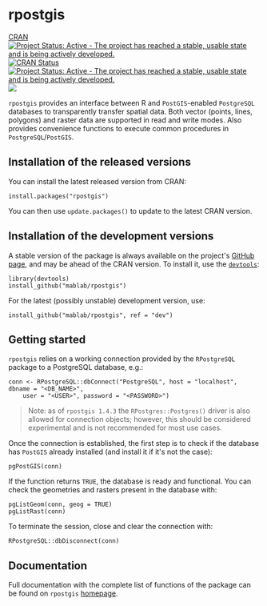 rpostgis
========

[CRAN](https://CRAN.R-project.org/package=rpostgis)
[![Project Status: Active - The project has reached a stable, usable state and is being actively developed.](http://www.repostatus.org/badges/latest/active.svg)](http://www.repostatus.org/#active)
[![CRAN Status](http://www.r-pkg.org/badges/version/rpostgis)](https://CRAN.R-project.org/package=rpostgis)
[![Project Status: Active - The project has reached a stable, usable state and is being actively developed.](http://www.repostatus.org/badges/latest/active.svg)](http://www.repostatus.org/#active)
![](https://cranlogs.r-pkg.org/badges/rpostgis)

`rpostgis` provides an interface between R and `PostGIS`-enabled
`PostgreSQL` databases to transparently transfer spatial data. Both
vector (points, lines, polygons) and raster data are supported in read
and write modes. Also provides convenience functions to execute common
procedures in `PostgreSQL`/`PostGIS`.


## Installation of the released versions

You can install the latest released version from CRAN:

    install.packages("rpostgis")

You can then use `update.packages()` to update to the latest CRAN version.


## Installation of the development versions

A stable version of the package is always available on the project's
[GitHub page](https://github.com/mablab/rpostgis), and may be ahead of
the CRAN version. To install it, use the
[`devtools`](https://CRAN.R-project.org/package=devtools):

    library(devtools)
    install_github("mablab/rpostgis")
    
For the latest (possibly unstable) development version, use:

    install_github("mablab/rpostgis", ref = "dev")


## Getting started

`rpostgis` relies on a working connection provided by the
`RPostgreSQL` package to a PostgreSQL database, e.g.:

    conn <- RPostgreSQL::dbConnect("PostgreSQL", host = "localhost", dbname = "<DB_NAME>", 
        user = "<USER>", password = "<PASSWORD>")
        
> Note: as of `rpostgis 1.4.3` the `RPostgres::Postgres()` driver is also
> allowed for connection objects; however, this should be considered
> experimental and is not recommended for most use cases.

Once the connection is established, the first step is to check if the
database has `PostGIS` already installed (and install it if it's not
the case):

    pgPostGIS(conn)

If the function returns `TRUE`, the database is ready and functional.
You can check the geometries and rasters present in the database with:

    pgListGeom(conn, geog = TRUE)
    pgListRast(conn)

To terminate the session, close and clear the connection with:

    RPostgreSQL::dbDisconnect(conn)


## Documentation

Full documentation with the complete list of functions of the package
can be found on `rpostgis` [homepage](https://mablab.org/rpostgis/).
